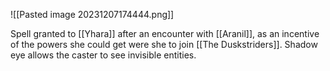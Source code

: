 ![[Pasted image 20231207174444.png]]

Spell granted to [[Yhara]] after an encounter with [[Aranil]], as an incentive of the powers she could get were she to join [[The Duskstriders]]. Shadow eye allows the caster to see invisible entities. 